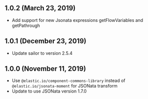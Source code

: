 ## 1.0.2 (March 23, 2019)

* Add support for new Jsonata expressions getFlowVariables and getPathrough

## 1.0.1 (December 23, 2019)

* Update sailor to version 2.5.4
## 1.0.0 (November 11, 2019)

* Use `@elastic.io/component-commons-library` instead of `@elastic.io/jsonata-moment` for JSONata transform
* Update to use JSONata version 1.7.0
